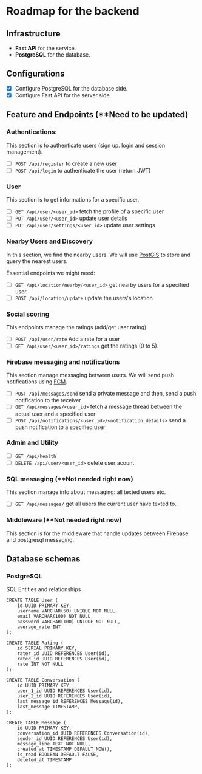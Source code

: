# Roadmap for the backend
## Infrastructure
- **Fast API** for the service.
- **PostgreSQL** for the database.

## Configurations
- [X] Configure PostgreSQL for the database side.
- [X] Configure Fast API for the server side.

## Feature and Endpoints (**Need to be updated)
### Authentications:
This section is to authenticate users (sign up. login and session management).
- [ ] `POST /api/register` to create a new user
- [ ] `POST /api/login` to authenticate the user (return JWT)

### User
This section is to get informations for a specific user.
- [ ] `GET /api/user/<user_id>` fetch the profile of a specific user
- [ ] `PUT /api/user/<user_id>` update user details
- [ ] `PUT /api/user/settings/<user_id>` update user settings

### Nearby Users and Discovery
In this section, we find the nearby users. We will use [PostGIS](https://postgis.net/) to store and query the nearest users.

Essential endpoints we might need:
- [ ] `GET /api/location/nearby/<user_id>` get nearby users for a specified user.
- [ ] `POST /api/location/update` update the users's location

### Social scoring
This endpoints manage the ratings (add/get user rating)
- [ ] `POST /api/user/rate` Add a rate for a user
- [ ] `GET /api/user/<user_id>/ratings` get the ratings (0 to 5).

### Firebase messaging and notifications
This section manage messaging between users. We will send push notifications using [FCM](https://firebase.google.com/docs/cloud-messaging).
- [ ] `POST /api/messages/send` send a private message and then, send a push notification to the receiver
- [ ] `GET /api/messages/<user_id>` fetch a message thread between the actual user and a specified user
- [ ] `POST /api/notifications/<user_id>/<notification_details>` send a push notification to a specified user

### Admin and Utility
- [ ] `GET /api/health`
- [ ] `DELETE /api/user/<user_id>` delete user acount

### SQL messaging (**Not needed right now)
This section manage info about messaging: all texted users etc.
- [ ] `GET /api/messages/` get all users the current user have texted to.

### Middleware (**Not needed right now)
This section is for the middleware that handle updates between Firebase and postgresql messaging.

## Database schemas
### PostgreSQL
SQL Entities and relationships
```
CREATE TABLE User (
    id UUID PRIMARY KEY,
    username VARCHAR(50) UNIQUE NOT NULL,
    email VARCHAR(100) NOT NULL,
    password VARCHAR(100) UNIQUE NOT NULL,
    average_rate INT
);

CREATE TABLE Rating (
    id SERIAL PRIMARY KEY,
    rater_id UUID REFERENCES User(id),
    rated_id UUID REFERENCES User(id),
    rate INT NOT NULL
);

CREATE TABLE Conversation (
    id UUID PRIMARY KEY,
    user_1_id UUID REFERENCES User(id),
    user_2_id UUID REFERENCES User(id),
    last_message_id REFERENCES Message(id),
    last_message TIMESTAMP,
);

CREATE TABLE Message (
    id UUID PRIMARY KEY,
    conversation_id UUID REFERENCES Conversation(id),
    sender_id UUID REFERENCES User(id),
    message_line TEXT NOT NULL,
    created_at TIMESTAMP DEFAULT NOW(),
    is_read BOOLEAN DEFAULT FALSE,
    deleted_at TIMESTAMP
);

```
